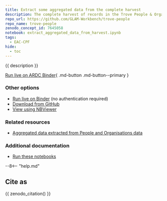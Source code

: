 ```yaml
---
title: Extract some aggregated data from the complete harvest
description: The complete harvest of records in the Trove People & Organisations zone is very large – more than 1.3 million records, almost 9gb of data. To do some analysis of its content, we'll extract some aggregate totals by looping through all the EAC-CPF records.
repo_url: https://github.com/GLAM-Workbench/trove-people
repo_name: trove-people
zenodo_concept_id: 7645058
notebook: extract_aggregated_data_from_harvest.ipynb
tags:
  - EAC-CPF
hide:
  - toc
---
```


{{ description }}

[Run live on ARDC Binder](https://binderhub.rc.nectar.org.au/v2/gh/GLAM-Workbench/{{repo_name}}/HEAD?urlpath=/lab/tree/{{notebook}}){ .md-button .md-button--primary }

### Other options

* [Run live on Binder](https://mybinder.org/v2/gh/GLAM-Workbench/{{repo_name}}/HEAD?urlpath=/lab/tree/{{notebook}}) (no authentication required)
* [Download from GitHub](https://github.com/GLAM-Workbench/{{repo_name}}/blob/master/{{notebook}})
* [View using NBViewer](https://nbviewer.jupyter.org/github/GLAM-Workbench/{{repo_name}}/blob/master/{{notebook}})

### Related resources

* [Aggregated data extracted from People and Organisations data](aggregated_datasets.md)

### Additional documentation

* [Run these notebooks](../#run-these-notebooks)

--8<-- "help.md"

## Cite as

{{ zenodo_citation() }}